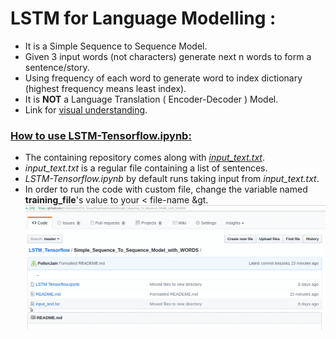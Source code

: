 # LSTM for Language Modelling :
- It is a Simple Sequence to Sequence Model.
- Given 3 input words (not characters) generate next n words to form a sentence/story.
- Using frequency of each word to generate word to index dictionary (highest frequency means least index).
- It is **NOT** a Language Translation ( Encoder-Decoder ) Model.
- Link for [visual understanding](https://medium.com/towards-data-science/lstm-by-example-using-tensorflow-feb0c1968537).

### <u> How to use [LSTM-Tensorflow.ipynb](https://github.com/PollenJain/LSTM_Tensorflow/blob/master/Simple_Sequence_To_Sequence_Model_with_WORDS/LSTM-Tensorflow.ipynb):</u>
- The containing repository comes along with [*input_text.txt*](https://github.com/PollenJain/LSTM_Tensorflow/blob/master/Simple_Sequence_To_Sequence_Model_with_WORDS/input_text.txt).<br>
- *input_text.txt* is a regular file containing a list of sentences.<br>
- *LSTM-Tensorflow.ipynb* by default runs taking input from *input_text.txt*.<br>
- In order to run the code with custom file, change the variable named **training_file**'s value to your &lt; file-name &gt.<br>
![alt-text](https://github.com/PollenJain/LSTM_Tensorflow/blob/master/Simple_Sequence_To_Sequence_Model_with_WORDS/change_input_file.gif)
